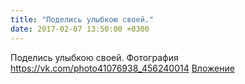 ```yaml
---
title: "Поделись улыбкою своей."
date: 2017-02-07 13:50:00 +0300
---
```


Поделись улыбкою своей.
Фотография
<a class="vk-attach" href="https://vk.com/photo41076938_456240014">https://vk.com/photo41076938_456240014</a>
<a class="vk-attach" href="https://vk.com/photo41076938_456240014">Вложение</a>
